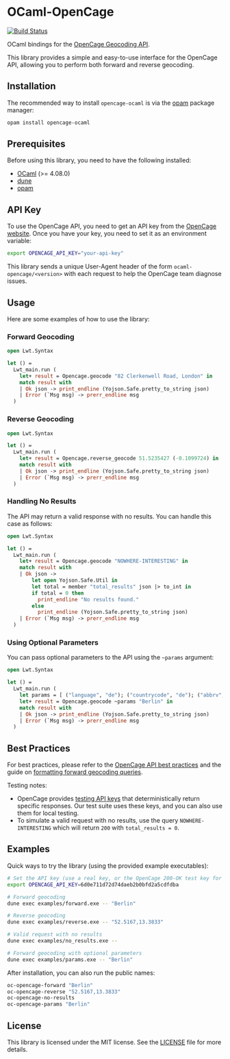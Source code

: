 # OCaml-OpenCage

[![Build Status](https://github.com/geonot/opencage-ocaml/actions/workflows/ci.yml/badge.svg)](https://github.com/geonot/opencage-ocaml/actions/workflows/ci.yml)

OCaml bindings for the [OpenCage Geocoding API](https://opencagedata.com).

This library provides a simple and easy-to-use interface for the OpenCage API, allowing you to perform both forward and reverse geocoding.

## Installation

The recommended way to install `opencage-ocaml` is via the [opam](https://opam.ocaml.org) package manager:

```bash
opam install opencage-ocaml
```

## Prerequisites

Before using this library, you need to have the following installed:

* [OCaml](https://ocaml.org/docs/install.html) (>= 4.08.0)
* [dune](https://dune.build)
* [opam](https://opam.ocaml.org/doc/Install.html)

## API Key

To use the OpenCage API, you need to get an API key from the [OpenCage website](https://opencagedata.com/users/sign_up). Once you have your key, you need to set it as an environment variable:

```bash
export OPENCAGE_API_KEY="your-api-key"
```

This library sends a unique User-Agent header of the form `ocaml-opencage/<version>` with each request to help the OpenCage team diagnose issues.

## Usage

Here are some examples of how to use the library:

### Forward Geocoding

```ocaml
open Lwt.Syntax

let () =
  Lwt_main.run (
    let+ result = Opencage.geocode "82 Clerkenwell Road, London" in
    match result with
    | Ok json -> print_endline (Yojson.Safe.pretty_to_string json)
    | Error (`Msg msg) -> prerr_endline msg
  )
```

### Reverse Geocoding

```ocaml
open Lwt.Syntax

let () =
  Lwt_main.run (
    let+ result = Opencage.reverse_geocode 51.5235427 (-0.1099724) in
    match result with
    | Ok json -> print_endline (Yojson.Safe.pretty_to_string json)
    | Error (`Msg msg) -> prerr_endline msg
  )
```

### Handling No Results

The API may return a valid response with no results. You can handle this case as follows:

```ocaml
open Lwt.Syntax

let () =
  Lwt_main.run (
    let+ result = Opencage.geocode "NOWHERE-INTERESTING" in
    match result with
    | Ok json ->
        let open Yojson.Safe.Util in
        let total = member "total_results" json |> to_int in
        if total = 0 then
          print_endline "No results found."
        else
          print_endline (Yojson.Safe.pretty_to_string json)
    | Error (`Msg msg) -> prerr_endline msg
  )
```

### Using Optional Parameters

You can pass optional parameters to the API using the `~params` argument:

```ocaml
open Lwt.Syntax

let () =
  Lwt_main.run (
    let params = [ ("language", "de"); ("countrycode", "de"); ("abbrv", "1") ] in
    let+ result = Opencage.geocode ~params "Berlin" in
    match result with
    | Ok json -> print_endline (Yojson.Safe.pretty_to_string json)
    | Error (`Msg msg) -> prerr_endline msg
  )
```

## Best Practices

For best practices, please refer to the [OpenCage API best practices](https://opencagedata.com/api#bestpractices) and the guide on [formatting forward geocoding queries](https://opencagedata.com/guides/how-to-format-your-geocoding-query).

Testing notes:

- OpenCage provides [testing API keys](https://opencagedata.com/api#testingkeys) that deterministically return specific responses. Our test suite uses these keys, and you can also use them for local testing.
- To simulate a valid request with no results, use the query `NOWHERE-INTERESTING` which will return `200` with `total_results = 0`.

## Examples

Quick ways to try the library (using the provided example executables):

```bash
# Set the API key (use a real key, or the OpenCage 200-OK test key for demos)
export OPENCAGE_API_KEY=6d0e711d72d74daeb2b0bfd2a5cdfdba

# Forward geocoding
dune exec examples/forward.exe -- "Berlin"

# Reverse geocoding
dune exec examples/reverse.exe -- "52.5167,13.3833"

# Valid request with no results
dune exec examples/no_results.exe --

# Forward geocoding with optional parameters
dune exec examples/params.exe -- "Berlin"
```

After installation, you can also run the public names:

```bash
oc-opencage-forward "Berlin"
oc-opencage-reverse "52.5167,13.3833"
oc-opencage-no-results
oc-opencage-params "Berlin"
```

## License

This library is licensed under the MIT license. See the [LICENSE](LICENSE) file for more details.
